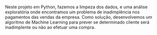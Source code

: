 Neste projeto em Python, fazemos a limpeza dos dados, e uma análise exploratória onde encontramos um problema de inadimplência nos pagamentos das vendas da empresa. Como solução, desenvolvemos um algoritmo de Machine Learning para prever se determinado cliente será inadimplente ou não ao efetuar uma compra.
